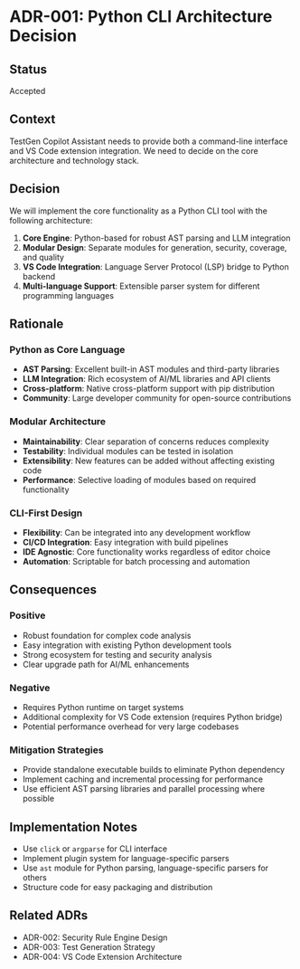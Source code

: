 # ADR-001: Python CLI Architecture Decision

## Status
Accepted

## Context
TestGen Copilot Assistant needs to provide both a command-line interface and VS Code extension integration. We need to decide on the core architecture and technology stack.

## Decision
We will implement the core functionality as a Python CLI tool with the following architecture:

1. **Core Engine**: Python-based for robust AST parsing and LLM integration
2. **Modular Design**: Separate modules for generation, security, coverage, and quality
3. **VS Code Integration**: Language Server Protocol (LSP) bridge to Python backend
4. **Multi-language Support**: Extensible parser system for different programming languages

## Rationale

### Python as Core Language
- **AST Parsing**: Excellent built-in AST modules and third-party libraries
- **LLM Integration**: Rich ecosystem of AI/ML libraries and API clients
- **Cross-platform**: Native cross-platform support with pip distribution
- **Community**: Large developer community for open-source contributions

### Modular Architecture
- **Maintainability**: Clear separation of concerns reduces complexity
- **Testability**: Individual modules can be tested in isolation
- **Extensibility**: New features can be added without affecting existing code
- **Performance**: Selective loading of modules based on required functionality

### CLI-First Design
- **Flexibility**: Can be integrated into any development workflow
- **CI/CD Integration**: Easy integration with build pipelines
- **IDE Agnostic**: Core functionality works regardless of editor choice
- **Automation**: Scriptable for batch processing and automation

## Consequences

### Positive
- Robust foundation for complex code analysis
- Easy integration with existing Python development tools
- Strong ecosystem for testing and security analysis
- Clear upgrade path for AI/ML enhancements

### Negative
- Requires Python runtime on target systems
- Additional complexity for VS Code extension (requires Python bridge)
- Potential performance overhead for very large codebases

### Mitigation Strategies
- Provide standalone executable builds to eliminate Python dependency
- Implement caching and incremental processing for performance
- Use efficient AST parsing libraries and parallel processing where possible

## Implementation Notes
- Use `click` or `argparse` for CLI interface
- Implement plugin system for language-specific parsers
- Use `ast` module for Python parsing, language-specific parsers for others
- Structure code for easy packaging and distribution

## Related ADRs
- ADR-002: Security Rule Engine Design
- ADR-003: Test Generation Strategy
- ADR-004: VS Code Extension Architecture